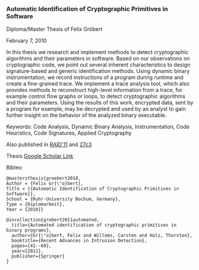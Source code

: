 ### Automatic Identification of Cryptographic Primitives in Software

Diploma/Master Thesis of Felix Gröbert

February 7, 2010

In this thesis we research and implement methods to detect cryptographic algorithms
and their parameters in software. Based on our observations on cryptographic code,
we point out several inherent characteristics to design signature-based and generic
identification methods. Using dynamic binary instrumentation, we record instructions
of a program during runtime and create a fine-grained trace. We implement a
trace analysis tool, which also provides methods to reconstruct high-level information
from a trace, for example control flow graphs or loops, to detect cryptographic
algorithms and their parameters. Using the results of this work, encrypted data, sent
by a program for example, may be decrypted and used by an analyst to gain further
insight on the behavior of the analyzed binary executable.

Keywords: Code Analysis, Dynamic Binary Analysis, Instrumentation, Code Heuristics, Code Signatures, Applied Cryptography


Also published in [RAID'11](https://scholar.google.de/citations?view_op=view_citation&hl=en&user=Uq29m54AAAAJ&citation_for_view=Uq29m54AAAAJ:u5HHmVD_uO8C)
 and [27c3](http://events.ccc.de/congress/2010/Fahrplan/events/4160.en.html)

Thesis [Google Scholar Link](https://scholar.google.de/citations?view_op=view_citation&hl=en&user=Uq29m54AAAAJ&citation_for_view=Uq29m54AAAAJ:u-x6o8ySG0sC)

Bibtex:

```
@mastersthesis{groebert2010,
Author = {Felix Gr{\"o}bert},
Title = {{Automatic Identification of Cryptographic Primitives in Software}},
School = {Ruhr-University Bochum, Germany},
Type = {Diplomarbeit},
Year = {2010}}

@incollection{grobert2011automated,
  title={Automated identification of cryptographic primitives in binary programs},
  author={Gr{\"o}bert, Felix and Willems, Carsten and Holz, Thorsten},
  booktitle={Recent Advances in Intrusion Detection},
  pages={41--60},
  year={2011},
  publisher={Springer}
}
```
